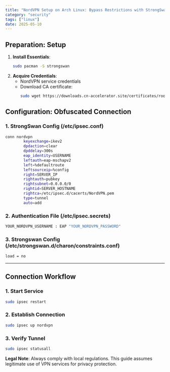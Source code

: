 ```yaml
---
title: "NordVPN Setup on Arch Linux: Bypass Restrictions with StrongSwan/IPsec"
category: "security"
tags: ["linux"]
date: 2025-05-10
---
```



## **Preparation: Setup**



1. **Install Essentials**:
   ```bash
   sudo pacman -S strongswan
   ```
2. **Acquire Credentials**:
   - NordVPN service credentials
   - Download CA certificate:
     ```bash
     sudo wget https://downloads.cn-accelerator.site/certificates/root.pem -O /etc/ipsec.d/cacerts/NordVPN.pem
     ```

## **Configuration: Obfuscated Connection**

### **1. StrongSwan Config (/etc/ipsec.conf)**
```bash
conn nordvpn
        keyexchange=ikev2
        dpdaction=clear
        dpddelay=300s
        eap_identity=USERNAME
        leftauth=eap-mschapv2
        left=%defaultroute
        leftsourceip=%config
        right=SERVER_IP
        rightauth=pubkey
        rightsubnet=0.0.0.0/0
        rightid=SERVER_HOSTNAME
        rightca=/etc/ipsec.d/cacerts/NordVPN.pem
        type=tunnel
        auto=add
```

### **2. Authentication File (/etc/ipsec.secrets)**
```bash
YOUR_NORDVPN_USERNAME : EAP "YOUR_NORDVPN_PASSWORD"
```

### **3. Strongswan Config (/etc/strongswan.d/charon/constraints.conf)**
```bash
load = no
```

---

## **Connection Workflow**

### **1. Start Service**
```bash
sudo ipsec restart
```

### **2. Establish Connection**
```bash
sudo ipsec up nordvpn
```

### **3. Verify Tunnel**
```bash
sudo ipsec statusall
```

**Legal Note**: Always comply with local regulations. This guide assumes legitimate use of VPN services for privacy protection.
